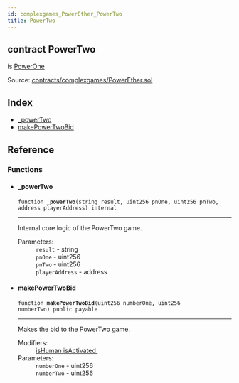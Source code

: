 ```yaml
---
id: complexgames_PowerEther_PowerTwo
title: PowerTwo
---
```


<div class="contract-doc"><div class="contract"><h2 class="contract-header"><span class="contract-kind">contract</span> PowerTwo</h2><p class="base-contracts"><span>is</span> <a href="complexgames_PowerEther_PowerOne.html">PowerOne</a></p><div class="source">Source: <a href="https://github.com/FriendlyUser/solidity-smart-contracts//blob/v0.2.0/contracts/complexgames/PowerEther.sol" target="_blank">contracts/complexgames/PowerEther.sol</a></div></div><div class="index"><h2>Index</h2><ul><li><a href="complexgames_PowerEther_PowerTwo.html#_powerTwo">_powerTwo</a></li><li><a href="complexgames_PowerEther_PowerTwo.html#makePowerTwoBid">makePowerTwoBid</a></li></ul></div><div class="reference"><h2>Reference</h2><div class="functions"><h3>Functions</h3><ul><li><div class="item function"><span id="_powerTwo" class="anchor-marker"></span><h4 class="name">_powerTwo</h4><div class="body"><code class="signature">function <strong>_powerTwo</strong><span>(string result, uint256 pnOne, uint256 pnTwo, address playerAddress) </span><span>internal </span></code><hr/><div class="description"><p>Internal core logic of the PowerTwo game.</p></div><dl><dt><span class="label-parameters">Parameters:</span></dt><dd><div><code>result</code> - string</div><div><code>pnOne</code> - uint256</div><div><code>pnTwo</code> - uint256</div><div><code>playerAddress</code> - address</div></dd></dl></div></div></li><li><div class="item function"><span id="makePowerTwoBid" class="anchor-marker"></span><h4 class="name">makePowerTwoBid</h4><div class="body"><code class="signature">function <strong>makePowerTwoBid</strong><span>(uint256 numberOne, uint256 numberTwo) </span><span>public </span><span>payable </span></code><hr/><div class="description"><p>Makes the bid to the PowerTwo game.</p></div><dl><dt><span class="label-modifiers">Modifiers:</span></dt><dd><a href="complexgames_PowerEther_PowerEtherBase.html#isHuman">isHuman </a><a href="complexgames_PowerEther_PowerEtherBase.html#isActivated">isActivated </a></dd><dt><span class="label-parameters">Parameters:</span></dt><dd><div><code>numberOne</code> - uint256</div><div><code>numberTwo</code> - uint256</div></dd></dl></div></div></li></ul></div></div></div>
